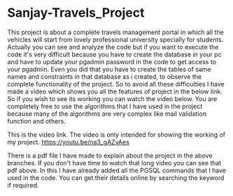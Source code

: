 # Sanjay-Travels_Project
This project is about a complete travels management portal in which all the vehicles will start from lovely professional university specially for students.
Actually you can see and analyze the code but if you want to execute the code it's very difficult because you have to create the database in your pc and have to update your pgadmin password in the code to get access to your pgadmin. Even you did that you have to create the tables of same names and constraints in that database as i created, to observe the complete functionality of the project. So to avoid all these difficulties I have made a video which shows you all the features of project in the below link. So if you wish to see its working you can watch the video below. You are completely free to use the algorithms that I have used in the project because many of the algorithms are very complex like mail validation function and others.


This is the video link. The video is only intended for showing the working of my project.
https://youtu.be/na3_gAZvAes


There is a pdf file I have made to explain about the project in the above branches. If you don't have time to watch that long video you can see that pdf above.
In this I have already added all the PGSQL commands that I have used in the code. You can get their details online by searching the keyword if required.

